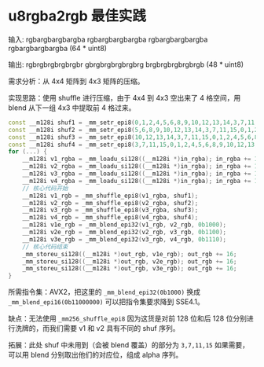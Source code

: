 # u8rgba2rgb 最佳实践

输入: rgbargbargbargba rgbargbargbargba rgbargbargbargba rgbargbargbargba (64 * uint8)

输出: rgbrgbrgbrgbrgbr gbrgbrgbrgbrgbrg brgbrgbrgbrgbrgb (48 * uint8)

需求分析：从 4x4 矩阵到 4x3 矩阵的压缩。

实现思路：使用 shuffle 进行压缩，由于 4x4 到 4x3 空出来了 4 格空间，用 blend 从下一组 4x3 中提取前 4 格过来。

```cpp
const __m128i shuf1 = _mm_setr_epi8(0,1,2,4,5,6,8,9,10,12,13,14,3,7,11,15);
const __m128i shuf2 = _mm_setr_epi8(5,6,8,9,10,12,13,14,3,7,11,15,0,1,2,4);
const __m128i shuf3 = _mm_setr_epi8(10,12,13,14,3,7,11,15,0,1,2,4,5,6,8,9);
const __m128i shuf4 = _mm_setr_epi8(3,7,11,15,0,1,2,4,5,6,8,9,10,12,13,14);
for (...) {
    __m128i v1_rgba = _mm_loadu_si128((__m128i *)in_rgba); in_rgba += 16;
    __m128i v2_rgba = _mm_loadu_si128((__m128i *)in_rgba); in_rgba += 16;
    __m128i v3_rgba = _mm_loadu_si128((__m128i *)in_rgba); in_rgba += 16;
    __m128i v4_rgba = _mm_loadu_si128((__m128i *)in_rgba); in_rgba += 16;
    // 核心代码开始
    __m128i v1_rgb = _mm_shuffle_epi8(v1_rgba, shuf1);
    __m128i v2_rgb = _mm_shuffle_epi8(v2_rgba, shuf2);
    __m128i v3_rgb = _mm_shuffle_epi8(v3_rgba, shuf3);
    __m128i v4_rgb = _mm_shuffle_epi8(v4_rgba, shuf4);
    __m128i v1e_rgb = _mm_blend_epi32(v1_rgb, v2_rgb, 0b1000);
    __m128i v2e_rgb = _mm_blend_epi32(v2_rgb, v3_rgb, 0b1100);
    __m128i v3e_rgb = _mm_blend_epi32(v3_rgb, v4_rgb, 0b1110);
    // 核心代码结束
    _mm_storeu_si128((__m128i *)out_rgb, v1e_rgb); out_rgb += 16;
    _mm_storeu_si128((__m128i *)out_rgb, v2e_rgb); out_rgb += 16;
    _mm_storeu_si128((__m128i *)out_rgb, v3e_rgb); out_rgb += 16;
}
```

所需指令集：AVX2，把这里的 `_mm_blend_epi32(0b1000)` 换成 `_mm_blend_epi16(0b11000000)` 可以把指令集要求降到 SSE4.1。

缺点：无法使用 `_mm256_shuffle_epi8` 因为这货是对前 128 位和后 128 位分别进行洗牌的，而我们需要 v1 和 v2 具有不同的 shuf 序列。

拓展：此处 shuf 中未用到（会被 blend 覆盖）的部分为 `3,7,11,15` 如果需要，可以用 blend 分别取出他们的对应位，组成 alpha 序列。
